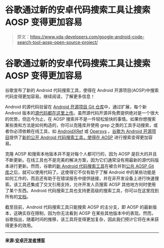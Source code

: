 # 谷歌通过新的安卓代码搜索工具让搜索 AOSP 变得更加容易

> 原文：<https://www.xda-developers.com/google-android-code-search-tool-aosp-open-source-project/>

# 谷歌通过新的安卓代码搜索工具让搜索 AOSP 变得更加容易

谷歌宣布了新的 Android 代码搜索工具，使得在 Android 开源项目(AOSP)中搜索代码变得更加容易。继续阅读，了解更多信息！

Android 的源代码驻留在 [Android 开源项目 Git 仓库](https://android.googlesource.com/)中，通过扩展，每个新 Android 版本的[源代码都在这里上传](https://www.xda-developers.com/android-10-source-code-aosp/)。虽然源代码开源并免费提供绝对是一个很大的优势，但迄今为止，在 AOSP 搜索并不是一件轻松愉快的事情。如果你想搜索某些类和方法是如何构造的，你可以克隆库并使用 grep 之类的工具手动搜索，或者你必须依赖在线工具，如 [AndroidXRef](http://androidxref.com/) 或 [Opersys](http://aosp.opersys.com/) 。[谷歌为 Android 开源项目](https://android-developers.googleblog.com/2019/12/code-search-with-cross-references-for-aosp.html)提供了[新的公开 Android 代码搜索工具，使得在 AOSP](https://cs.android.com/) 进行搜索变得更加容易。

克隆 AOSP 和搜索本地版本并不是对每个人都可行的，因为 AOSP 是巨大的并且不断更新。在线工具也不是完美的解决方案，因为它们通常没有用最新的源代码版本进行更新。然而，谷歌的[新 Android 代码搜索工具](https://cs.android.com/)在被合并到[公共 AOSP Git 库](https://android-review.googlesource.com/)之后，就可以使用代码了。这使得它不仅有助于了解 Android 中的某些功能是如何工作的，而且还有助于在错误报告中提供链接，并在非开发设备上进行快速搜索。该工具还集成了交叉引用支持，允许开发人员搜索 AOSP 其他地方何时使用了某个东西。Android 代码搜索工具也支持更高级的搜索工具，你可以在这里找到所有的[文档](https://cs.android.com/static/oss_searching)。

截至目前，Android 代码搜索工具只能搜索 AOSP 的主分支，即 AOSP 的最新版本，这确实存在限制，因为你无法看到 AOSP 在某些其他版本中的表现。然而，谷歌指出，随着时间的推移，该工具将变得更加复杂，因此我们预计它将在未来获得更多的效用。

* * *

**来源:[安卓开发者博客](https://android-developers.googleblog.com/2019/12/code-search-with-cross-references-for-aosp.html)**
